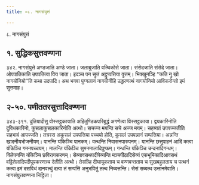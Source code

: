 ```yaml
---
title: ०८. नागसंयुत्तं

---
```

८. नागसंयुत्तं  


## १. सुद्धिकसुत्तवण्णना

३४२. नागसंयुत्ते अण्डजाति अण्डे जाता। जलाबुजाति वत्थिकोसे जाता। संसेदजाति संसेदे जाता। ओपपातिकाति उपपतित्वा विय जाता। इदञ्च पन सुत्तं अट्ठुप्पत्तिया वुत्तम्। भिक्खूनञ्हि ‘‘कति नु खो नागयोनियो’’ति कथा उदपादि। अथ भगवा पुग्गलानं नागयोनीहि उद्धरणत्थं नागयोनियो आविकरोन्तो इमं सुत्तमाह।  


## २-५०. पणीततरसुत्तादिवण्णना

३४३-३९१. दुतियादीसु वोस्सट्ठकायाति अहितुण्डिकपरिबुद्धं अगणेत्वा विस्सट्ठकाया। द्वयकारिनोति दुविधकारिनो, कुसलाकुसलकारिनोति अत्थो। सचज्ज मयन्ति सचे अज्ज मयम्। सहब्यतं उपपज्जतीति सहभावं आपज्जति। तत्रस्स अकुसलं उपपत्तिया पच्चयो होति, कुसलं उपपन्नानं सम्पत्तिया। अन्नन्ति खादनीयभोजनीयम्। पानन्ति यंकिञ्चि पानकम्। वत्थन्ति निवासनपारुपनम्। यानन्ति छत्तुपाहनं आदिं कत्वा यंकिञ्चि गमनपच्चयम्। मालन्ति यंकिञ्चि सुमनमालादिपुप्फम्। गन्धन्ति यंकिञ्चि चन्दनादिगन्धम्। विलेपनन्ति यंकिञ्चि छविरागकरणम्। सेय्यावसथपदीपेय्यन्ति मञ्चपीठादिसेय्यं एकभूमिकादिआवसथं वट्टितेलादिपदीपूपकरणञ्च देतीति अत्थो। तेसञ्हि दीघायुकताय च वण्णवन्तताय च सुखबहुलताय च पत्थनं कत्वा इमं दसविधं दानवत्थुं दत्वा तं सम्पत्तिं अनुभवितुं तत्थ निब्बत्तन्ति। सेसं सब्बत्थ उत्तानमेवाति।  
नागसंयुत्तवण्णना निट्ठिता।  